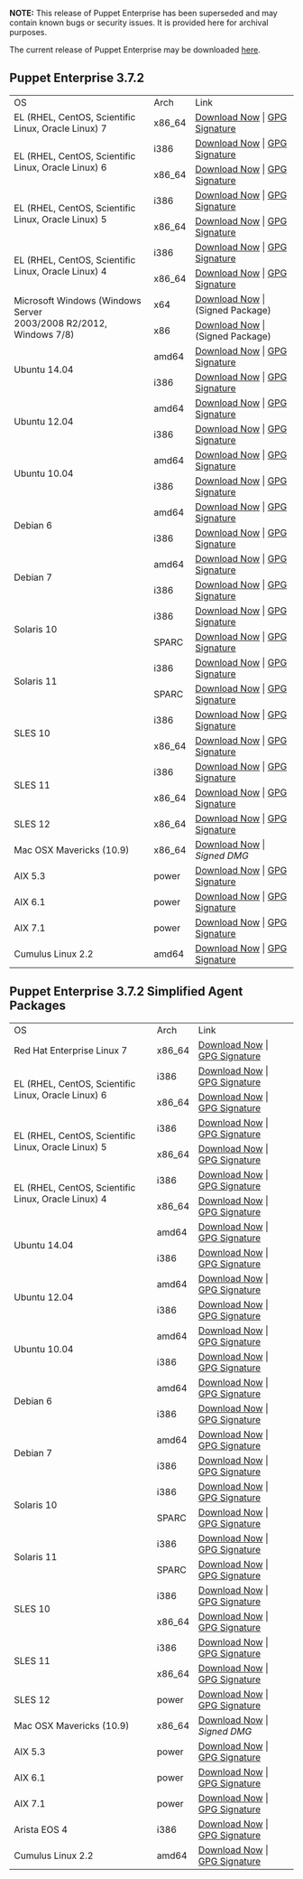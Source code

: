 <p><b>NOTE:</b> This release of Puppet Enterprise has been superseded and may contain known bugs or security issues. It is provided here for archival purposes.
</p><p>The current release of Puppet Enterprise may be downloaded <a href="/Readme.md">here</a>.

</p><h2 id="pe_372">Puppet Enterprise 3.7.2</h2>
<table>
<tbody>
<tr>
<td>OS</td>
<td>Arch</td>
<td>Link</td>
</tr>

<tr>
<td>EL (RHEL, CentOS, Scientific Linux, Oracle Linux) 7</td>
<td>x86_64</td>
<td><a href="http://pm.puppetlabs.com/puppet-enterprise/3.7.2/puppet-enterprise-3.7.2-el-7-x86_64.tar.gz">Download Now</a> | <a href="https://pm.puppetlabs.com/puppet-enterprise/3.7.2/puppet-enterprise-3.7.2-el-7-x86_64.tar.gz.asc">GPG Signature</a></td>
</tr>


<tr>
<td rowspan="2">EL (RHEL, CentOS, Scientific Linux, Oracle Linux) 6</td>
<td>i386</td>
<td><a href="http://pm.puppetlabs.com/puppet-enterprise/3.7.2/puppet-enterprise-3.7.2-el-6-i386.tar.gz">Download Now</a> | <a href="http://pm.puppetlabs.com/puppet-enterprise/3.7.2/puppet-enterprise-3.7.2-el-6-i386.tar.gz.asc">GPG Signature</a></td>
</tr>
<tr>
<td>x86_64</td>
<td><a href="http://pm.puppetlabs.com/puppet-enterprise/3.7.2/puppet-enterprise-3.7.2-el-6-x86_64.tar.gz">Download Now</a> | <a href="http://pm.puppetlabs.com/puppet-enterprise/3.7.2/puppet-enterprise-3.7.2-el-6-x86_64.tar.gz.asc">GPG Signature</a></td>
</tr>

<tr>
<td rowspan="2">EL (RHEL, CentOS, Scientific Linux, Oracle Linux) 5</td>
<td>i386</td>
<td><a href="http://pm.puppetlabs.com/puppet-enterprise/3.7.2/puppet-enterprise-3.7.2-el-5-i386.tar.gz">Download Now</a> | <a href="http://pm.puppetlabs.com/puppet-enterprise/3.7.2/puppet-enterprise-3.7.2-el-5-i386.tar.gz.asc">GPG Signature</a></td>
</tr>
<tr>
<td>x86_64</td>
<td><a href="http://pm.puppetlabs.com/puppet-enterprise/3.7.2/puppet-enterprise-3.7.2-el-5-x86_64.tar.gz">Download Now</a> | <a href="http://pm.puppetlabs.com/puppet-enterprise/3.7.2/puppet-enterprise-3.7.2-el-5-x86_64.tar.gz.asc">GPG Signature</a></td>
</tr>

<tr>
<td rowspan="2">EL (RHEL, CentOS, Scientific Linux, Oracle Linux) 4</td>
<td>i386</td>
<td><a href="http://pm.puppetlabs.com/puppet-enterprise/3.7.2/puppet-enterprise-3.7.2-el-4-i386.tar.gz">Download Now</a> | <a href="http://pm.puppetlabs.com/puppet-enterprise/3.7.2/puppet-enterprise-3.7.2-el-4-i386.tar.gz.asc">GPG Signature</a></td>
</tr>
<tr>
<td>x86_64</td>
<td><a href="http://pm.puppetlabs.com/puppet-enterprise/3.7.2/puppet-enterprise-3.7.2-el-4-x86_64.tar.gz">Download Now</a> | <a href="http://pm.puppetlabs.com/puppet-enterprise/3.7.2/puppet-enterprise-3.7.2-el-4-x86_64.tar.gz.asc">GPG Signature</a></td>
</tr>

<tr>
<td rowspan="2">Microsoft Windows (Windows Server <br>2003/2008 R2/2012, Windows 7/8)</td>
<td>x64</td>
<td><a href="http://pm.puppetlabs.com/puppet-enterprise/3.7.2/puppet-enterprise-3.7.2-x64.msi">Download Now</a> | (Signed Package)</td>
</tr>
<tr>
<td>x86</td>
<td><a href="http://pm.puppetlabs.com/puppet-enterprise/3.7.2/puppet-enterprise-3.7.2.msi">Download Now</a> | (Signed Package)</td>
</tr>

<tr>
<td rowspan="2">Ubuntu 14.04</td>
<td>amd64</td>
<td><a href="http://pm.puppetlabs.com/puppet-enterprise/3.7.2/puppet-enterprise-3.7.2-ubuntu-14.04-amd64.tar.gz">Download Now</a> | <a href="http://pm.puppetlabs.com/puppet-enterprise/3.7.2/puppet-enterprise-3.7.2-ubuntu-14.04-amd64.tar.gz.asc">GPG Signature</a></td>
</tr>
<tr>
<td>i386</td>
<td><a href="http://pm.puppetlabs.com/puppet-enterprise/3.7.2/puppet-enterprise-3.7.2-ubuntu-14.04-i386.tar.gz">Download Now</a> | <a href="http://pm.puppetlabs.com/puppet-enterprise/3.7.2/puppet-enterprise-3.7.2-ubuntu-14.04-i386.tar.gz.asc">GPG Signature</a></td>
</tr>
<tr>
<td rowspan="2">Ubuntu 12.04</td>
<td>amd64</td>
<td><a href="http://pm.puppetlabs.com/puppet-enterprise/3.7.2/puppet-enterprise-3.7.2-ubuntu-12.04-amd64.tar.gz">Download Now</a> | <a href="http://pm.puppetlabs.com/puppet-enterprise/3.7.2/puppet-enterprise-3.7.2-ubuntu-12.04-amd64.tar.gz.asc">GPG Signature</a></td>
</tr>
<tr>
<td>i386</td>
<td><a href="http://pm.puppetlabs.com/puppet-enterprise/3.7.2/puppet-enterprise-3.7.2-ubuntu-12.04-i386.tar.gz">Download Now</a> | <a href="http://pm.puppetlabs.com/puppet-enterprise/3.7.2/puppet-enterprise-3.7.2-ubuntu-12.04-i386.tar.gz.asc">GPG Signature</a></td>
</tr>


<tr>
<td rowspan="2">Ubuntu 10.04</td>
<td>amd64</td>
<td><a href="http://pm.puppetlabs.com/puppet-enterprise/3.7.2/puppet-enterprise-3.7.2-ubuntu-10.04-amd64.tar.gz">Download Now</a> | <a href="http://pm.puppetlabs.com/puppet-enterprise/3.7.2/puppet-enterprise-3.7.2-ubuntu-10.04-amd64.tar.gz.asc">GPG Signature</a></td>
</tr>
<tr>
<td>i386</td>
<td><a href="http://pm.puppetlabs.com/puppet-enterprise/3.7.2/puppet-enterprise-3.7.2-ubuntu-10.04-i386.tar.gz">Download Now</a> | <a href="http://pm.puppetlabs.com/puppet-enterprise/3.7.2/puppet-enterprise-3.7.2-ubuntu-10.04-i386.tar.gz.asc">GPG Signature</a></td>
</tr>


<tr>
<td rowspan="2">Debian 6</td>
<td>amd64</td>
<td><a href="http://pm.puppetlabs.com/puppet-enterprise/3.7.2/puppet-enterprise-3.7.2-debian-6-amd64.tar.gz">Download Now</a> | <a href="http://pm.puppetlabs.com/puppet-enterprise/3.7.2/puppet-enterprise-3.7.2-debian-6-amd64.tar.gz.asc">GPG Signature</a></td>
</tr>
<tr>
<td>i386</td>
<td><a href="http://pm.puppetlabs.com/puppet-enterprise/3.7.2/puppet-enterprise-3.7.2-debian-6-i386.tar.gz">Download Now</a> | <a href="http://pm.puppetlabs.com/puppet-enterprise/3.7.2/puppet-enterprise-3.7.2-debian-6-i386.tar.gz.asc">GPG Signature</a></td>
</tr>
<tr>
<td rowspan="2">Debian 7</td>
<td>amd64</td>
<td><a href="http://pm.puppetlabs.com/puppet-enterprise/3.7.2/puppet-enterprise-3.7.2-debian-7-amd64.tar.gz">Download Now</a> | <a href="http://pm.puppetlabs.com/puppet-enterprise/3.7.2/puppet-enterprise-3.7.2-debian-7-amd64.tar.gz.asc">GPG Signature</a></td>
</tr>
<tr>
<td>i386</td>
<td><a href="http://pm.puppetlabs.com/puppet-enterprise/3.7.2/puppet-enterprise-3.7.2-debian-7-i386.tar.gz">Download Now</a> | <a href="http://pm.puppetlabs.com/puppet-enterprise/3.7.2/puppet-enterprise-3.7.2-debian-7-i386.tar.gz.asc">GPG Signature</a></td>
</tr>

<tr>
<td rowspan="2">Solaris 10</td>
<td>i386</td>
<td><a href="http://pm.puppetlabs.com/puppet-enterprise/3.7.2/puppet-enterprise-3.7.2-solaris-10-i386.tar.gz">Download Now</a> | <a href="http://pm.puppetlabs.com/puppet-enterprise/3.7.2/puppet-enterprise-3.7.2-solaris-10-i386.tar.gz.asc">GPG Signature</a></td>
</tr>
<tr>
<td>SPARC</td>
<td><a href="http://pm.puppetlabs.com/puppet-enterprise/3.7.2/puppet-enterprise-3.7.2-solaris-10-sparc.tar.gz">Download Now</a> | <a href="http://pm.puppetlabs.com/puppet-enterprise/3.7.2/puppet-enterprise-3.7.2-solaris-10-sparc.tar.gz.asc">GPG Signature</a></td>
</tr>
<tr>
<td rowspan="2">Solaris 11</td>
<td>i386</td>
<td><a href="http://pm.puppetlabs.com/puppet-enterprise/3.7.2/puppet-enterprise-3.7.2-solaris-11-i386.tar.gz">Download Now</a> | <a href="http://pm.puppetlabs.com/puppet-enterprise/3.7.2/puppet-enterprise-3.7.2-solaris-11-i386.tar.gz.asc">GPG Signature</a></td>
</tr>
<tr>
<td>SPARC</td>
<td><a href="http://pm.puppetlabs.com/puppet-enterprise/3.7.2/puppet-enterprise-3.7.2-solaris-11-sparc.tar.gz">Download Now</a> | <a href="http://pm.puppetlabs.com/puppet-enterprise/3.7.2/puppet-enterprise-3.7.2-solaris-11-sparc.tar.gz.asc">GPG Signature</a></td>
</tr>


<tr>
<td rowspan="2">SLES 10</td>
<td>i386</td>
<td><a href="http://pm.puppetlabs.com/puppet-enterprise/3.7.2/puppet-enterprise-3.7.2-sles-10-i386.tar.gz">Download Now</a> | <a href="http://pm.puppetlabs.com/puppet-enterprise/3.7.2/puppet-enterprise-3.7.2-sles-10-i386.tar.gz.asc">GPG Signature</a></td>
</tr>
<tr>
<td>x86_64</td>
<td><a href="http://pm.puppetlabs.com/puppet-enterprise/3.7.2/puppet-enterprise-3.7.2-sles-10-x86_64.tar.gz">Download Now</a> | <a href="http://pm.puppetlabs.com/puppet-enterprise/3.7.2/puppet-enterprise-3.7.2-sles-10-x86_64.tar.gz.asc">GPG Signature</a></td>
</tr>



<tr><td rowspan="2">SLES 11</td>
<td>i386</td>
<td><a href="http://pm.puppetlabs.com/puppet-enterprise/3.7.2/puppet-enterprise-3.7.2-sles-11-i386.tar.gz">Download Now</a> | <a href="http://pm.puppetlabs.com/puppet-enterprise/3.7.2/puppet-enterprise-3.7.2-sles-11-i386.tar.gz.asc">GPG Signature</a></td>
</tr>
<tr><td>x86_64</td>
<td><a href="http://pm.puppetlabs.com/puppet-enterprise/3.7.2/puppet-enterprise-3.7.2-sles-11-x86_64.tar.gz">Download Now</a> | <a href="http://pm.puppetlabs.com/puppet-enterprise/3.7.2/puppet-enterprise-3.7.2-sles-11-x86_64.tar.gz.asc">GPG Signature</a></td>
</tr>


<tr>
<td>SLES 12</td>
<td>x86_64</td>
<td><a href="http://pm.puppetlabs.com/puppet-enterprise/3.7.2/puppet-enterprise-3.7.2-sles-12-x86_64.tar.gz">Download Now</a> | <a href="http://pm.puppetlabs.com/puppet-enterprise/3.7.2/puppet-enterprise-3.7.2-sles-12-x86_64.tar.gz.asc">GPG Signature</a></td>
</tr>

<tr>
<td>Mac OSX Mavericks (10.9)</td>
<td>x86_64</td>
<td><a href="http://pm.puppetlabs.com/puppet-enterprise/3.7.2/puppet-enterprise-3.7.2-osx-10.9-x86_64.dmg">Download Now</a> | <em>Signed DMG<em></em></em></td>
</tr>

<tr>
<td>AIX 5.3</td>
<td>power</td>
<td><a href="http://pm.puppetlabs.com/puppet-enterprise/3.7.2/puppet-enterprise-3.7.2-aix-5.3-power.tar.gz">Download Now</a> | <a href="https://pm.puppetlabs.com/puppet-enterprise/3.7.2/puppet-enterprise-3.7.2-aix-5.3-power.tar.gz.asc">GPG Signature</a></td>
</tr>
<tr>
<td>AIX 6.1</td>
<td>power</td>
<td><a href="http://pm.puppetlabs.com/puppet-enterprise/3.7.2/puppet-enterprise-3.7.2-aix-6.1-power.tar.gz">Download Now</a> | <a href="https://pm.puppetlabs.com/puppet-enterprise/3.7.2/puppet-enterprise-3.7.2-aix-6.1-power.tar.gz.asc">GPG Signature</a></td>
</tr>
<tr>
<td>AIX 7.1</td>
<td>power</td>
<td><a href="http://pm.puppetlabs.com/puppet-enterprise/3.7.2/puppet-enterprise-3.7.2-aix-7.1-power.tar.gz">Download Now</a> | <a href="https://pm.puppetlabs.com/puppet-enterprise/3.7.2/puppet-enterprise-3.7.2-aix-7.1-power.tar.gz.asc">GPG Signature</a></td>
</tr>

<tr>
<td>Cumulus Linux 2.2</td>
<td>amd64</td>
<td><a href="https://pm.puppetlabs.com/puppet-enterprise/3.7.2/puppet-enterprise-3.7.2-cumulus-2.2-amd64.tar.gz">Download Now</a> | <a href="https://pm.puppetlabs.com/puppet-enterprise/3.7.2/puppet-enterprise-3.7.2-cumulus-2.2-amd64.tar.gz.asc">GPG Signature</a></td>
</tr>

</tbody>
</table>

<h2 id="pe_a_323">Puppet Enterprise 3.7.2 Simplified Agent Packages</h2>
<table>
<tbody>
<tr>
<td>OS</td>
<td>Arch</td>
<td>Link</td>
</tr>


<tr>
<td>Red Hat Enterprise Linux 7</td>
<td>x86_64</td>
<td><a href="http://pm.puppetlabs.com/puppet-enterprise/3.7.2/puppet-enterprise-3.7.2-el-7-x86_64-agent.tar.gz">Download Now</a> | <a href="https://pm.puppetlabs.com/puppet-enterprise/3.7.2/puppet-enterprise-3.7.2-el-7-x86_64-agent.tar.gz.asc">GPG Signature</a></td>
</tr>



<tr>
<td rowspan="2">EL (RHEL, CentOS, Scientific Linux, Oracle Linux) 6</td>
<td>i386</td>
<td><a href="http://pm.puppetlabs.com/puppet-enterprise/3.7.2/puppet-enterprise-3.7.2-el-6-i386-agent.tar.gz">Download Now</a> | <a href="http://pm.puppetlabs.com/puppet-enterprise/3.7.2/puppet-enterprise-3.7.2-el-6-i386-agent.tar.gz.asc">GPG Signature</a></td>
</tr>
<tr>
<td>x86_64</td>
<td><a href="http://pm.puppetlabs.com/puppet-enterprise/3.7.2/puppet-enterprise-3.7.2-el-6-x86_64-agent.tar.gz">Download Now</a> | <a href="http://pm.puppetlabs.com/puppet-enterprise/3.7.2/puppet-enterprise-3.7.2-el-6-x86_64-agent.tar.gz.asc">GPG Signature</a></td>
</tr>


<tr>
<td rowspan="2">EL (RHEL, CentOS, Scientific Linux, Oracle Linux) 5</td>
<td>i386</td>
<td><a href="http://pm.puppetlabs.com/puppet-enterprise/3.7.2/puppet-enterprise-3.7.2-el-5-i386-agent.tar.gz">Download Now</a> | <a href="http://pm.puppetlabs.com/puppet-enterprise/3.7.2/puppet-enterprise-3.7.2-el-5-i386-agent.tar.gz.asc">GPG Signature</a></td>
</tr>
<tr>
<td>x86_64</td>
<td><a href="http://pm.puppetlabs.com/puppet-enterprise/3.7.2/puppet-enterprise-3.7.2-el-5-x86_64-agent.tar.gz">Download Now</a> | <a href="http://pm.puppetlabs.com/puppet-enterprise/3.7.2/puppet-enterprise-3.7.2-el-5-x86_64-agent.tar.gz.asc">GPG Signature</a></td>
</tr>


<tr>
<td rowspan="2">EL (RHEL, CentOS, Scientific Linux, Oracle Linux) 4</td>
<td>i386</td>
<td><a href="http://pm.puppetlabs.com/puppet-enterprise/3.7.2/puppet-enterprise-3.7.2-el-4-i386-agent.tar.gz">Download Now</a> | <a href="http://pm.puppetlabs.com/puppet-enterprise/3.7.2/puppet-enterprise-3.7.2-el-4-i386-agent.tar.gz.asc">GPG Signature</a></td>
</tr>
<tr>
<td>x86_64</td>
<td><a href="http://pm.puppetlabs.com/puppet-enterprise/3.7.2/puppet-enterprise-3.7.2-el-4-x86_64-agent.tar.gz">Download Now</a> | <a href="http://pm.puppetlabs.com/puppet-enterprise/3.7.2/puppet-enterprise-3.7.2-el-4-x86_64-agent.tar.gz.asc">GPG Signature</a></td>
</tr>


<tr>
<td rowspan="2">Ubuntu 14.04</td>
<td>amd64</td>
<td><a href="http://pm.puppetlabs.com/puppet-enterprise/3.7.2/puppet-enterprise-3.7.2-ubuntu-14.04-amd64-agent.tar.gz">Download Now</a> | <a href="http://pm.puppetlabs.com/puppet-enterprise/3.7.2/puppet-enterprise-3.7.2-ubuntu-14.04-amd64-agent.tar.gz.asc">GPG Signature</a></td>
</tr>
<tr>
<td>i386</td>
<td><a href="http://pm.puppetlabs.com/puppet-enterprise/3.7.2/puppet-enterprise-3.7.2-ubuntu-14.04-i386-agent.tar.gz">Download Now</a> | <a href="http://pm.puppetlabs.com/puppet-enterprise/3.7.2/puppet-enterprise-3.7.2-ubuntu-14.04-i386-agent.tar.gz.asc">GPG Signature</a></td>
</tr>

<tr>
<td rowspan="2">Ubuntu 12.04</td>
<td>amd64</td>
<td><a href="http://pm.puppetlabs.com/puppet-enterprise/3.7.2/puppet-enterprise-3.7.2-ubuntu-12.04-amd64-agent.tar.gz">Download Now</a> | <a href="http://pm.puppetlabs.com/puppet-enterprise/3.7.2/puppet-enterprise-3.7.2-ubuntu-12.04-amd64-agent.tar.gz.asc">GPG Signature</a></td>
</tr>
<tr>
<td>i386</td>
<td><a href="http://pm.puppetlabs.com/puppet-enterprise/3.7.2/puppet-enterprise-3.7.2-ubuntu-12.04-i386-agent.tar.gz">Download Now</a> | <a href="http://pm.puppetlabs.com/puppet-enterprise/3.7.2/puppet-enterprise-3.7.2-ubuntu-12.04-i386-agent.tar.gz.asc">GPG Signature</a></td>
</tr>

<tr>
<td rowspan="2">Ubuntu 10.04</td>
<td>amd64</td>
<td><a href="http://pm.puppetlabs.com/puppet-enterprise/3.7.2/puppet-enterprise-3.7.2-ubuntu-10.04-amd64-agent.tar.gz">Download Now</a> | <a href="http://pm.puppetlabs.com/puppet-enterprise/3.7.2/puppet-enterprise-3.7.2-ubuntu-10.04-amd64-agent.tar.gz.asc">GPG Signature</a></td>
</tr>
<tr>
<td>i386</td>
<td><a href="http://pm.puppetlabs.com/puppet-enterprise/3.7.2/puppet-enterprise-3.7.2-ubuntu-10.04-i386-agent.tar.gz">Download Now</a> | <a href="http://pm.puppetlabs.com/puppet-enterprise/3.7.2/puppet-enterprise-3.7.2-ubuntu-10.04-i386-agent.tar.gz.asc">GPG Signature</a></td>
</tr>


<tr>
<td rowspan="2">Debian 6</td>
<td>amd64</td>
<td><a href="http://pm.puppetlabs.com/puppet-enterprise/3.7.2/puppet-enterprise-3.7.2-debian-6-amd64-agent.tar.gz">Download Now</a> | <a href="http://pm.puppetlabs.com/puppet-enterprise/3.7.2/puppet-enterprise-3.7.2-debian-6-amd64-agent.tar.gz.asc">GPG Signature</a></td>
</tr>
<tr>
<td>i386</td>
<td><a href="http://pm.puppetlabs.com/puppet-enterprise/3.7.2/puppet-enterprise-3.7.2-debian-6-i386-agent.tar.gz">Download Now</a> | <a href="http://pm.puppetlabs.com/puppet-enterprise/3.7.2/puppet-enterprise-3.7.2-debian-6-i386-agent.tar.gz.asc">GPG Signature</a></td>
</tr>
<tr>
<td rowspan="2">Debian 7</td>
<td>amd64</td>
<td><a href="http://pm.puppetlabs.com/puppet-enterprise/3.7.2/puppet-enterprise-3.7.2-debian-7-amd64-agent.tar.gz">Download Now</a> | <a href="http://pm.puppetlabs.com/puppet-enterprise/3.7.2/puppet-enterprise-3.7.2-debian-7-amd64-agent.tar.gz.asc">GPG Signature</a></td>
</tr>
<tr>
<td>i386</td>
<td><a href="http://pm.puppetlabs.com/puppet-enterprise/3.7.2/puppet-enterprise-3.7.2-debian-7-i386-agent.tar.gz">Download Now</a> | <a href="http://pm.puppetlabs.com/puppet-enterprise/3.7.2/puppet-enterprise-3.7.2-debian-7-i386-agent.tar.gz.asc">GPG Signature</a></td>
</tr>
<tr>
<td rowspan="2">Solaris 10</td>
<td>i386</td>
<td><a href="http://pm.puppetlabs.com/puppet-enterprise/3.7.2/puppet-enterprise-3.7.2-solaris-10-i386-agent.tar.gz">Download Now</a> | <a href="http://pm.puppetlabs.com/puppet-enterprise/3.7.2/puppet-enterprise-3.7.2-solaris-10-i386-agent.tar.gz.asc">GPG Signature</a></td>
</tr>
<tr>
<td>SPARC</td>
<td><a href="http://pm.puppetlabs.com/puppet-enterprise/3.7.2/puppet-enterprise-3.7.2-solaris-10-sparc-agent.tar.gz">Download Now</a> | <a href="http://pm.puppetlabs.com/puppet-enterprise/3.7.2/puppet-enterprise-3.7.2-solaris-10-sparc-agent.tar.gz.asc">GPG Signature</a></td>
</tr>
<tr>
<td rowspan="2">Solaris 11</td>
<td>i386</td>
<td><a href="http://pm.puppetlabs.com/puppet-enterprise/3.7.2/puppet-enterprise-3.7.2-solaris-11-i386-agent.tar.gz">Download Now</a> | <a href="http://pm.puppetlabs.com/puppet-enterprise/3.7.2/puppet-enterprise-3.7.2-solaris-11-i386-agent.tar.gz.asc">GPG Signature</a></td>
</tr>
<tr>
<td>SPARC</td>
<td><a href="http://pm.puppetlabs.com/puppet-enterprise/3.7.2/puppet-enterprise-3.7.2-solaris-11-sparc-agent.tar.gz">Download Now</a> | <a href="http://pm.puppetlabs.com/puppet-enterprise/3.7.2/puppet-enterprise-3.7.2-solaris-11-sparc-agent.tar.gz.asc">GPG Signature</a></td>
</tr>

<tr>
<td rowspan="2">SLES 10</td>
<td>i386</td>
<td><a href="http://pm.puppetlabs.com/puppet-enterprise/3.7.2/puppet-enterprise-3.7.2-sles-10-i386-agent.tar.gz">Download Now</a> | <a href="http://pm.puppetlabs.com/puppet-enterprise/3.7.2/puppet-enterprise-3.7.2-sles-10-i386-agent.tar.gz.asc">GPG Signature</a></td>
</tr>
<tr>
<td>x86_64</td>
<td><a href="http://pm.puppetlabs.com/puppet-enterprise/3.7.2/puppet-enterprise-3.7.2-sles-10-x86_64-agent.tar.gz">Download Now</a> | <a href="http://pm.puppetlabs.com/puppet-enterprise/3.7.2/puppet-enterprise-3.7.2-sles-10-x86_64-agent.tar.gz.asc">GPG Signature</a></td>
</tr>



<tr>
<td rowspan="2">SLES 11</td>
<td>i386</td>
<td><a href="http://pm.puppetlabs.com/puppet-enterprise/3.7.2/puppet-enterprise-3.7.2-sles-11-i386-agent.tar.gz">Download Now</a> | <a href="http://pm.puppetlabs.com/puppet-enterprise/3.7.2/puppet-enterprise-3.7.2-sles-11-i386-agent.tar.gz.asc">GPG Signature</a></td>
</tr>
<tr>
<td>x86_64</td>
<td><a href="http://pm.puppetlabs.com/puppet-enterprise/3.7.2/puppet-enterprise-3.7.2-sles-11-x86_64-agent.tar.gz">Download Now</a> | <a href="http://pm.puppetlabs.com/puppet-enterprise/3.7.2/puppet-enterprise-3.7.2-sles-11-x86_64-agent.tar.gz.asc">GPG Signature</a></td>
</tr>

<tr>
<td>SLES 12</td>
<td>power</td>
<td><a href="http://pm.puppetlabs.com/puppet-enterprise/3.7.2/puppet-enterprise-3.7.2-sles-12-x86_64-agent.tar.gz">Download Now</a> | <a href="https://pm.puppetlabs.com/puppet-enterprise/3.7.2/puppet-enterprise-3.7.2-sles-12-x86_64-agent.tar.gz.asc">GPG Signature</a></td>
</tr>


<tr>
<td>Mac OSX Mavericks (10.9)</td>
<td>x86_64</td>
<td><a href="http://pm.puppetlabs.com/puppet-enterprise/3.7.2/puppet-enterprise-3.7.2-osx-10.9-x86_64.dmg">Download Now</a> | <em>Signed DMG<em></em></em></td>
</tr>




<tr>
<td>AIX 5.3</td>
<td>power</td>
<td><a href="http://pm.puppetlabs.com/puppet-enterprise/3.7.2/puppet-enterprise-3.7.2-aix-5.3-power-agent.tar.gz">Download Now</a> | <a href="https://pm.puppetlabs.com/puppet-enterprise/3.7.2/puppet-enterprise-3.7.2-aix-5.3-power-agent.tar.gz.asc">GPG Signature</a></td>
</tr>


<tr>
<td>AIX 6.1</td>
<td>power</td>
<td><a href="http://pm.puppetlabs.com/puppet-enterprise/3.7.2/puppet-enterprise-3.7.2-aix-6.1-power-agent.tar.gz">Download Now</a> | <a href="https://pm.puppetlabs.com/puppet-enterprise/3.7.2/puppet-enterprise-3.7.2-aix-6.1-power-agent.tar.gz.asc">GPG Signature</a></td>
</tr>
<tr>
<td>AIX 7.1</td>
<td>power</td>
<td><a href="http://pm.puppetlabs.com/puppet-enterprise/3.7.2/puppet-enterprise-3.7.2-aix-7.1-power-agent.tar.gz">Download Now</a> | <a href="https://pm.puppetlabs.com/puppet-enterprise/3.7.2/puppet-enterprise-3.7.2-aix-7.1-power-agent.tar.gz.asc">GPG Signature</a></td>
</tr>

<tr>
<td>Arista EOS 4</td>
<td>i386</td>
<td><a href="https://pm.puppetlabs.com/puppet-enterprise/3.7.2/puppet-enterprise-3.7.2-eos-4-i386.swix">Download Now</a> | <a href="https://pm.puppetlabs.com/puppet-enterprise/3.7.2/puppet-enterprise-3.7.2-eos-4-i386.swix.asc">GPG Signature</a></td>
</tr>

<tr>
<td>Cumulus Linux 2.2</td>
<td>amd64</td>
<td><a href="https://pm.puppetlabs.com/puppet-enterprise/3.7.2/puppet-enterprise-3.7.2-cumulus-2.2-amd64-agent.tar.gz">Download Now</a> | <a href="https://pm.puppetlabs.com/puppet-enterprise/3.7.2/puppet-enterprise-3.7.2-cumulus-2.2-amd64-agent.tar.gz.asc">GPG Signature</a></td>
</tr>
</tbody>
</table>


